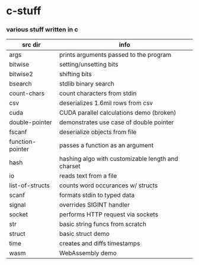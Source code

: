 # c-stuff
### various stuff written in c

| src dir | info |
| --- |---|
| args | prints arguments passed to the program |
| bitwise | setting/unsetting bits |
| bitwise2 | shifting bits |
| bsearch | stdlib binary search |
| count-chars | count characters from stdin |
| csv | deserializes 1.6mil rows from csv |
| cuda | CUDA parallel calculations demo (broken) |
| double-pointer | demonstrates use case of double pointer |
| fscanf | deserialize objects from file |
| function-pointer | passes a function as an argument |
| hash | hashing algo with customizable length and charset |
| io | reads text from a file |
| list-of-structs | counts word occurances w/ structs |
| scanf | formats stdin to typed data |
| signal | overrides SIGINT handler  |
| socket | performs HTTP request via sockets |
| str | basic string funcs from scratch |
| struct | basic struct demo |
| time | creates and diffs timestamps |
| wasm | WebAssembly demo |